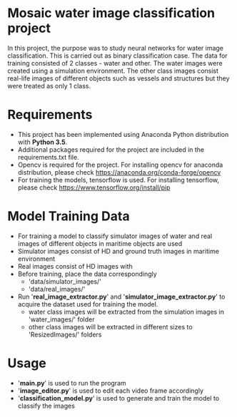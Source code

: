 # Mosaic water image classification project

In this project, the purpose was to study neural networks for water image classification. This is carried out as binary classification case. The data for training consisted of 2 classes - water and other. The water images were created using a simulation environment. The other class images consist real-life images of different objects such as vessels and structures but they were treated as only 1 class. 

# Requirements

- This project has been implemented using Anaconda Python distribution with **Python 3.5**. 
- Additional packages required for the project are included in the requirements.txt file.
- Opencv is required for the project. For installing opencv for anaconda distribution, please check https://anaconda.org/conda-forge/opencv
- For training the models, tensorflow is used. For installing tensorflow, please check https://www.tensorflow.org/install/pip

# Model Training Data

- For training a model to classify simulator images of water and real images of different objects in maritime objects are used
- Simulator images consist of HD and ground truth images in maritime environment
- Real images consist of HD images with
- Before training, place the data correspondingly 
  - 'data/simulator_images/'
  - 'data/real_images/'
- Run '__real_image_extractor.py__' and '__simulator_image_extractor.py__' to acquire the dataset used for training the model.
  - water class images will be extracted from the simulation images in 'water_images/' folder
  - other class images will be extracted in different sizes to 'ResizedImages/' folders

# Usage

- '__main.py__' is used to run the program
- '__image_editor.py__' is used to edit each video frame accordingly
- '__classification_model.py__' is used to generate and train the model to classify the images

